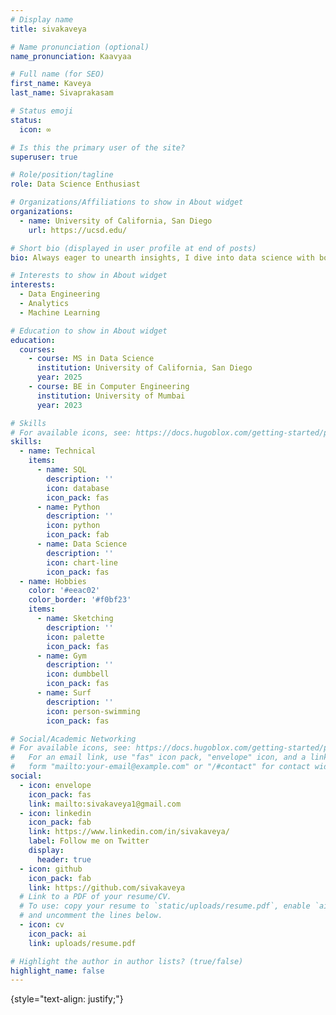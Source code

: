 ```yaml
---
# Display name
title: sivakaveya

# Name pronunciation (optional)
name_pronunciation: Kaavyaa

# Full name (for SEO)
first_name: Kaveya
last_name: Sivaprakasam

# Status emoji
status:
  icon: ∞

# Is this the primary user of the site?
superuser: true

# Role/position/tagline
role: Data Science Enthusiast

# Organizations/Affiliations to show in About widget
organizations:
  - name: University of California, San Diego
    url: https://ucsd.edu/

# Short bio (displayed in user profile at end of posts)
bio: Always eager to unearth insights, I dive into data science with boundless curiosity and a humble heart!

# Interests to show in About widget
interests:
  - Data Engineering
  - Analytics
  - Machine Learning

# Education to show in About widget
education:
  courses:
    - course: MS in Data Science
      institution: University of California, San Diego
      year: 2025
    - course: BE in Computer Engineering
      institution: University of Mumbai
      year: 2023

# Skills
# For available icons, see: https://docs.hugoblox.com/getting-started/page-builder/#icons
skills:
  - name: Technical
    items:
      - name: SQL
        description: ''
        icon: database
        icon_pack: fas
      - name: Python
        description: ''
        icon: python
        icon_pack: fab
      - name: Data Science
        description: ''
        icon: chart-line
        icon_pack: fas
  - name: Hobbies
    color: '#eeac02'
    color_border: '#f0bf23'
    items:
      - name: Sketching
        description: ''
        icon: palette
        icon_pack: fas
      - name: Gym
        description: ''
        icon: dumbbell
        icon_pack: fas
      - name: Surf
        description: ''
        icon: person-swimming
        icon_pack: fas

# Social/Academic Networking
# For available icons, see: https://docs.hugoblox.com/getting-started/page-builder/#icons
#   For an email link, use "fas" icon pack, "envelope" icon, and a link in the
#   form "mailto:your-email@example.com" or "/#contact" for contact widget.
social:
  - icon: envelope
    icon_pack: fas
    link: mailto:sivakaveya1@gmail.com
  - icon: linkedin
    icon_pack: fab
    link: https://www.linkedin.com/in/sivakaveya/
    label: Follow me on Twitter
    display:
      header: true
  - icon: github
    icon_pack: fab
    link: https://github.com/sivakaveya
  # Link to a PDF of your resume/CV.
  # To use: copy your resume to `static/uploads/resume.pdf`, enable `ai` icons in `params.yaml`,
  # and uncomment the lines below.
  - icon: cv
    icon_pack: ai
    link: uploads/resume.pdf

# Highlight the author in author lists? (true/false)
highlight_name: false
---
```

{style="text-align: justify;"}
